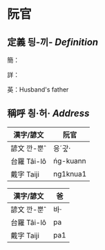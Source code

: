# 阮官
## 定義 딍-끼- _Definition_
簡：

詳：

英：Husband's father

## 稱呼 칑·허· _Address_

漢字/諺文 | 阮官
--- | ---
諺文 깐-뿐ˆ | 응ˊ과ᇫ·
台羅 Tâi-lô | ńg-kuann
戴字 Taiji | ng1knua1


漢字/諺文 | 爸
--- | ---
諺文 깐-뿐ˆ | 바·
台羅 Tâi-lô | pa
戴字 Taiji | pa1


